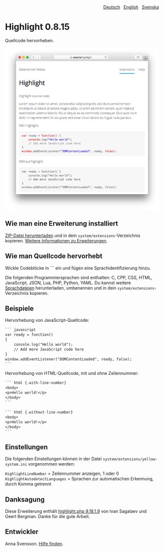 <p align="right"><a href="README-de.md">Deutsch</a> &nbsp; <a href="README.md">English</a> &nbsp; <a href="README-sv.md">Svenska</a></p>

# Highlight 0.8.15

Quellcode hervorheben.

<p align="center"><img src="highlight-screenshot.png?raw=true" alt="Bildschirmfoto"></p>

## Wie man eine Erweiterung installiert

[ZIP-Datei herunterladen](https://github.com/annaesvensson/yellow-highlight/archive/main.zip) und in dein `system/extensions`-Verzeichnis kopieren. [Weitere Informationen zu Erweiterungen](https://github.com/annaesvensson/yellow-update/tree/main/README-de.md).

## Wie man Quellcode hervorhebt

Wickle Codeblöcke in \`\`\` ein und fügen eine Sprachidentifizierung hinzu.

Die folgenden Programmiersprachen sind enthalten: C, CPP, CSS, HTML, JavaScript, JSON, Lua, PHP, Python, YAML. Du kannst weitere [Sprachdateien](https://github.com/scrivo/highlight.php/tree/master/src/Highlight/languages) herunterladen, umbenennen und in dein `system/extensions`-Verzeichnis kopieren.

## Beispiele

Hervorhebung von JavaScript-Quellcode:

    ``` javascript
    var ready = function() 
    {
        console.log("Hello world");
        // Add more JavaScript code here
    }
    window.addEventListener("DOMContentLoaded", ready, false);
    ```

Hervorhebung von HTML-Quellcode, mit und ohne Zeilennummer:
    
    ``` html {.with-line-number}
    <body>
    <p>Hello world!</p>
    </body>
    ```

    ``` html {.without-line-number}
    <body>
    <p>Hello world!</p>
    </body>
    ```

## Einstellungen

Die folgenden Einstellungen können in der Datei `system/extensions/yellow-system.ini` vorgenommen werden:

`HighlightLineNumber` = Zeilennummer anzeigen, 1 oder 0  
`HighlightAutodetectLanguages` = Sprachen zur automatischen Erkennung, durch Komma getrennt  

## Danksagung

Diese Erweiterung enthält [highlight.php 9.18.1.9](https://github.com/scrivo/highlight.php) von Ivan Sagalaev und Geert Bergman. Danke für die gute Arbeit.

## Entwickler

Anna Svensson. [Hilfe finden](https://datenstrom.se/de/yellow/help/).
